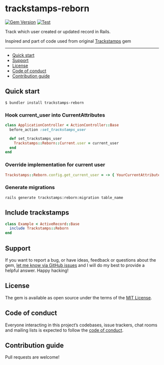 # trackstamps-reborn

[![Gem Version](https://badge.fury.io/rb/trackstamps-reborn.svg)](https://rubygems.org/gems/trackstamps-reborn)
[![Test](https://github.com/uvera/trackstamps-reborn/actions/workflows/test.yml/badge.svg)](https://github.com/uvera/trackstamps-reborn/actions/workflows/test.yml)

Track which user created or updated record in Rails.

Inspired and part of code used from original [Trackstamps](https://github.com/mshahzadtariq/trackstamps) gem

---

- [Quick start](#quick-start)
- [Support](#support)
- [License](#license)
- [Code of conduct](#code-of-conduct)
- [Contribution guide](#contribution-guide)

## Quick start

```
$ bundler install trackstamps-reborn
```

### Hook current_user into CurrentAttributes

```ruby
class ApplicationController < ActionController::Base
  before_action :set_trackstamps_user  

  def set_trackstamps_user
    Trackstamps::Reborn::Current.user = current_user
  end
end
```

### Override implementation for current user

```ruby
Trackstamps::Reborn.config.get_current_user = -> { YourCurrentAttributesClass.account }
```

### Generate migrations
```
rails generate trackstamps:reborn:migration table_name
```

## Include trackstamps
```ruby
class Example < ActiveRecord::Base
  include Trackstamps::Reborn
end
```

## Support

If you want to report a bug, or have ideas, feedback or questions about the gem, [let me know via GitHub issues](https://github.com/uvera/trackstamps-reborn/issues/new) and I will do my best to provide a helpful answer. Happy hacking!

## License

The gem is available as open source under the terms of the [MIT License](LICENSE.txt).

## Code of conduct

Everyone interacting in this project’s codebases, issue trackers, chat rooms and mailing lists is expected to follow the [code of conduct](CODE_OF_CONDUCT.md).

## Contribution guide

Pull requests are welcome!
